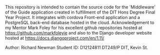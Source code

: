 This repository is intended to contain the source code for the 'Middleware' of the Guide application created in fulfillment of the DIT Hons Degree Final Year Project.
 It integrates with cordova Front-end application and a PostgreSQL back-end database  hosted in the cloud.
 Acknowledgement to my Mentor Mark Foley for his excellent github repositories hosted at https://github.com/markfoleyie and also to the Django developer website hosted at https://docs.djangoproject.com/en/1.11/
  
 Author: Richard Newman
 Student ID: D12124811
 DT249/P
 DIT, Kevin St.